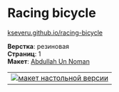 # Racing bicycle #

[kseveru.github.io/racing-bicycle](https://kseveru.github.io/racing-bicycle/ "Открыть проект")

**Верстка**: резиновая  
**Страниц**: 1  
**Макет**: [Abdullah Un Noman](https://dribbble.com/unnoman)  

<table>
  <tr>
    <td>
      <a href="https://kseveru.github.io/img/preview-racing-bicycle.png" title="Открыть макет">
        <img src="https://kseveru.github.io/img/preview-racing-bicycle-small.png" alt="макет настольной версии">
      </a>
    </td>
  </tr>
</table>
